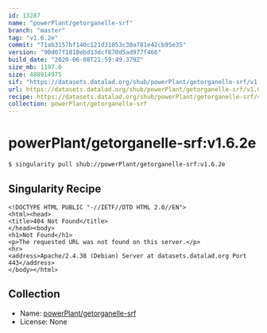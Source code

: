 ```yaml
---
id: 13287
name: "powerPlant/getorganelle-srf"
branch: "master"
tag: "v1.6.2e"
commit: "71ab3157bf140c121d31053c30a781e42cb95e35"
version: "90d07f1810ebd13dcf870d5ad977f466"
build_date: "2020-06-08T21:59:49.379Z"
size_mb: 1197.0
size: 488914975
sif: "https://datasets.datalad.org/shub/powerPlant/getorganelle-srf/v1.6.2e/2020-06-08-71ab3157-90d07f18/90d07f1810ebd13dcf870d5ad977f466.sif"
url: https://datasets.datalad.org/shub/powerPlant/getorganelle-srf/v1.6.2e/2020-06-08-71ab3157-90d07f18/
recipe: https://datasets.datalad.org/shub/powerPlant/getorganelle-srf/v1.6.2e/2020-06-08-71ab3157-90d07f18/Singularity
collection: powerPlant/getorganelle-srf
---
```


# powerPlant/getorganelle-srf:v1.6.2e

```bash
$ singularity pull shub://powerPlant/getorganelle-srf:v1.6.2e
```

## Singularity Recipe

```singularity
<!DOCTYPE HTML PUBLIC "-//IETF//DTD HTML 2.0//EN">
<html><head>
<title>404 Not Found</title>
</head><body>
<h1>Not Found</h1>
<p>The requested URL was not found on this server.</p>
<hr>
<address>Apache/2.4.38 (Debian) Server at datasets.datalad.org Port 443</address>
</body></html>
```

## Collection

 - Name: [powerPlant/getorganelle-srf](https://github.com/powerPlant/getorganelle-srf)
 - License: None

